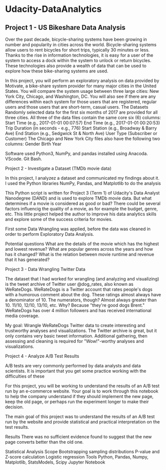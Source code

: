 # Udacity-DataAnalytics

## Project 1 - US Bikeshare Data Analysis

Over the past decade, bicycle-sharing systems have been growing in number and popularity in cities across the world. Bicycle-sharing systems allow users to rent bicycles for short trips, typically 30 minutes or less. Thanks to the rise in information technologies, it is easy for a user of the system to access a dock within the system to unlock or return bicycles. These technologies also provide a wealth of data that can be used to explore how these bike-sharing systems are used.

In this project, you will perform an exploratory analysis on data provided by Motivate, a bike-share system provider for many major cities in the United States. You will compare the system usage between three large cities: New York City, Chicago, and Washington, DC. You will also see if there are any differences within each system for those users that are registered, regular users and those users that are short-term, casual users.
The Datasets Randomly selected data for the first six months of 2017 are provided for all three cities. All three of the data files contain the same core six (6) columns:
Start Time (e.g., 2017-01-01 00:07:57)
End Time (e.g., 2017-01-01 00:20:53)
Trip Duration (in seconds - e.g., 776)
Start Station (e.g., Broadway & Barry Ave)
End Station (e.g., Sedgwick St & North Ave)
User Type (Subscriber or Customer)
The Chicago and New York City files also have the following two columns:
Gender
Birth Year

Software used
Python3, NumPy, and pandas installed using Anacoda.
VScode.
Git Bash.

Project 2 - Investigate a Dataset (TMDb movie data)

In this project, I analyzez a dataset and communicated my findings about it. I used the Python libraries NumPy, Pandas, and Matplotlib to do the analysis

This Python script is written for Project 3 (Term 1) of Udacity's Data Analyst Nanodegree (DAND) and is used to explore TMDb movie data. But what determines if a movie is considered as good or bad? There could be several factors influencig the quality of a movie, as for example the budget, genre, etc. This little project helped the author to improve his data analytics skills and explore some of the success criteria for movies.

First some Data Wrangling was applied, before the data was cleaned in order to perform Exploratory Data Analysis.

Potential questions
What are the details of the movie which has the highest and lowest revenue?
What are popular genres across the years and how has it changed?
What is the relation between movie runtime and revenue that it has generated?

Project 3 - Data Wrangling Twitter Data

The dataset that I had worked for wrangling (and analyzing and visualizing) is the tweet archive of Twitter user @dog_rates, also known as WeRateDogs. WeRateDogs is a Twitter account that rates people's dogs with a humorous comment about the dog. These ratings almost always have a denominator of 10. The numerators, though? Almost always greater than 10. 11/10, 12/10, 13/10, etc. Why? Because "they're good dogs Brent." WeRateDogs has over 4 million followers and has received international media coverage.

My goal: Wrangle WeRateDogs Twitter data to create interesting and trustworthy analyses and visualizations. The Twitter archive is great, but it only contains very basic tweet information. Additional gathering, then assessing and cleaning is required for "Wow!"-worthy analyses and visualizations.

Project 4 - Analyze A/B Test Results

A/B tests are very commonly performed by data analysts and data scientists. It is important that you get some practice working with the difficulties of these

For this project, you will be working to understand the results of an A/B test run by an e-commerce website. Your goal is to work through this notebook to help the company understand if they should implement the new page, keep the old page, or perhaps run the experiment longer to make their decision.

The main goal of this project was to understand the results of an A/B test run by the website and provide statistical and practical interpretation on the test results.

Results
There was no sufficient evidence found to suggest that the new page converts better than the old one.

Statistical Analysis Scope
Bootstrapping sampling distributions
P-value and Z-score calculation
Logistic regression
Tools
Python, Pandas, Numpy, Matplotlib, StatsModels, Scipy
Jupyter Notebook




